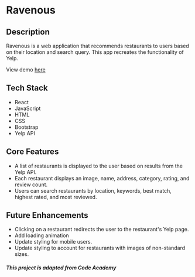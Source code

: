 # Ravenous

## Description
Ravenous is a web application that recommends restaurants to users based on their location and search query. This app recreates the functionality of Yelp. 

View demo [here](https://calaisg-ravenous.netlify.app/)

## Tech Stack
* React
* JavaScript
* HTML
* CSS
* Bootstrap
* Yelp API

## Core Features
* A list of restaurants is displayed to the user based on results from the Yelp API.
* Each restaurant displays an image, name, address, category, rating, and review count.
* Users can search restaurants by location, keywords, best match, highest rated, and most reviewed.

## Future Enhancements 
* Clicking on a restaurant redirects the user to the restaurant's Yelp page.
* Add loading animation
* Update styling for mobile users.
* Update styling to account for restaurants with images of non-standard sizes.

##### This project is adapted from Code Academy
